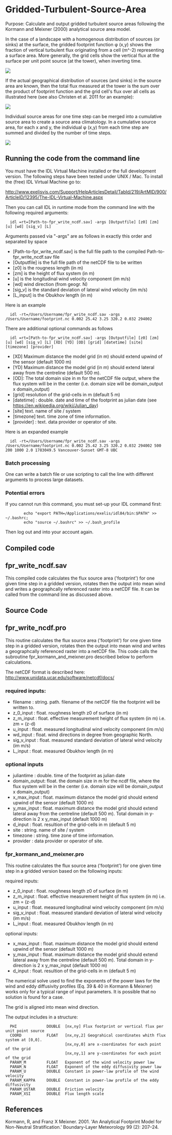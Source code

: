# Gridded-Turbulent-Source-Area

Purpose: Calculate and output gridded turbulent source areas following the Kormann and Meixner (2000) analytical source area model. 

In the case of a landscape with a homogenous distribution of sources (or sinks) at the surface, the gridded footprint function &phi; (x,y) shows the fraction of vertical turbulent flux originating from a cell (m^-2) representing a surface area. More generally, the grid cells show the vertical flux at the surface per unit point source (at the tower), when inverting time. 

![](gridded-source-area.png)

If the actual geographical distribution of sources (and sinks) in the source area are known, then the total flux measured at the tower is the sum over the product of footprint function and the grid cell's flux over all cells as illustrated here (see also Christen et al. 2011 for an example):

![](gridded-weighted-flux-example.png)

Individual source areas for one time step can be merged into a cumulative source area to create a source area climatology. In a cumulative source area, for each x and y, the individual &phi; (x,y) from each time step are summed and divided by the number of time steps.

![](gridded-cumulative-source-area.png)

## Running the code from the command line

You must have the IDL Virtual Machine installed or the full development version. The following steps have been tested under UNIX / Mac. To install the (free) IDL Virtual Machine go to:

http://www.exelisvis.com/Support/HelpArticlesDetail/TabId/219/ArtMID/900/ArticleID/12395/The-IDL-Virtual-Machine.aspx

Then you can call IDL in runtime mode from the command line with the following required arguments:

      idl =rt=[Path-to-fpr_write_ncdf.sav] -args [Outputfile] [z0] [zm] [u] [wd] [sig_v] [L]
 
Arguments passed via "-args" are as follows in exactly this order and separated by space
 
* [Path-to-fpr_write_ncdf.sav] is the full file path to the compiled Path-to-fpr_write_ncdf.sav file
* [Outputfile] is the full file path of the netCDF file to be written
* [z0] is the rougness length (in m)
* [zm] is the height of flux system (in m) 
* [u] is the longitudinal wind velocity component (im m/s)
* [wd] wind direction (from geogr. N)
* [sig_v] is the standard deviation of lateral wind velocity (im m/s)
* [L_input] is the Obukhov length (in m)

Here is an example

      idl -rt=/Users/Username/fpr_write_ncdf.sav -args /Users/Username/footprint.nc 0.002 25.42 3.25 320.2 0.032 294002

There are additional optional commands as follows
 
      idl =rt=[Path-to-fpr_write_ncdf.sav] -args [Outputfile] [z0] [zm] [u] [wd] [sig_v] [L] [XD] [YD] [OD] [grid] [datetime] [site] [timezone] [provider]
 
* [XD] Maximum distance the model grid (in m) should extend upwind of the sensor (default 1000 m)
* [YD] Maximum distance the model grid (in m) should extend lateral away from the centreline (default 500 m).   
* [OD]: The total domain size in m for the netCDF file output, where the flux system will be in the center (i.e. domain size will be domain_output x domain_output)
* [grid] resolution of the grid-cells in m (default 5 m)
* [datetime] : double. date and time of the footprint as julian date (see https://en.wikipedia.org/wiki/Julian_day)
* [site] text. name of site / system
* [timezone] text. time zone of time information.
* [provider] : text. data provider or operator of site.

Here is an expanded example

      idl -rt=/Users/Username/fpr_write_ncdf.sav -args /Users/Username/footprint.nc 0.002 25.42 3.25 320.2 0.032 294002 500 200 1000 2.0 1783049.5 Vancouver-Sunset GMT-8 UBC
   
### Batch processing

One can write a batch file or use scripting to call the line with different arguments to process large datasets.
   
### Potential errors   
   
   If you cannot run this command, you must set-up your IDL command first:

            echo "export PATH=/Applications/exelis/idl84/bin:$PATH" >> ~/.bashrc;
            echo "source ~/.bashrc" >> ~/.bash_profile

Then log out and into your account again.

## Compiled code  

## fpr_write_ncdf.sav

This compiled code calculates the flux source area ('footprint') for one given time step in a gridded version, rotates then the output into mean wind and writes a geographcally referenced raster into a netCDF file. It can be called from the command line as discussed above.

## Source Code 

## fpr_write_ncdf.pro
 
This routine calculates the flux source area ('footprint') for one given time step in a gridded version, rotates then the output into mean wind and writes a geographcally referenced raster into a netCDF file. This code calls the subroutine fpr_kormann_and_meixner.pro described below to perform calculations.

The netCDF format is described here:
http://www.unidata.ucar.edu/software/netcdf/docs/

### required inputs:

* filename : string. path. filename of the netCDF file the footprint will be written to.
* z_0_input : float. roughness length z0 of surface (in m)
* z_m_input : float. effective measurement height of flux system (in m) i.e. zm = (z-d)
* u_input : float. measured longitudinal wind velocity component (im m/s)
* wd_input : float. wind directions in degree from geographic North.
* sig_v_input : float. measured standard deviation of lateral wind velocity (im m/s)
* L_input : float. measured Obukhov length (in m)

### optional inputs

* juliantime : double. time of the footprint as julian date
* domain_output: float. the domain size in m for the ncdf file, where the flux system will be in the center (i.e. domain size will be domain_output x domain_output)
* x_max_input : float. maximum distance the model grid should extend upwind of the sensor (default 1000 m)
* y_max_input  : float. maximum distance the model grid should extend lateral away from the centreline (default 500 m). Total domain in y-direction is 2 x y_max_input (default 1000 m)
* d_input : float. resultion of the grid-cells in m (default 5 m)
* site : string. name of site / system
* timezone : string. time zone of time information.
* provider : data provider or operator of site.

### fpr_kormann_and_meixner.pro

This routine calculates the flux source area ('footprint') for one given time step in a gridded version based on the following inputs:

required inputs: 
*   z_0_input    : float. roughness length z0 of surface (in m)
*   z_m_input    : float. effective measurement height of flux system (in m) i.e. zm = (z-d)
*   u_input      : float. measured longitudinal wind velocity component (im m/s)
*   sig_v_input  : float. measured standard deviation of lateral wind velocity (im m/s)
*   L_input      : float. measured Obukhov length (in m)
   
optional inputs:
* x_max_input  : float. maximum distance the model grid should extend upwind of the sensor (default 1000 m)
* y_max_input  : float. maximum distance the model grid should extend lateral away from the centreline (default 500 m). Total domain in  y-direction is 2 x y_max_input (default 1000 m)
* d_input      : float. resultion of the grid-cells in m (default 5 m)

The numerical solve used to find the exponents of the power laws for the wind and eddy diffusivity profiles (Eq. 39 & 40 in Kormann & Meixner) works only for a typical range of input parameters. It is possible that no solution is found for a case.

The grid is aligned into mean wind direction.

The output includes in a structure:

      PHI             DOUBLE  [nx,ny] Flux footprint or vertical flux per unit point source
      COORD           FLOAT   [nx,ny,2] Geograhical coordinates whith flux system at [0,0].
                              [nx,ny,0] are x-coordinates for each point of the grid
                              [nx,ny,1] are y-coordinates for each point of the grid
      PARAM_M         FLOAT   Exponent of the wind velocity power law
      PARAM_N         FLOAT   Exponent of the eddy diffusivity power law
      PARAM_U         DOUBLE  Constant in power-law profile of the wind velocity
      PARAM_KAPPA     DOUBLE  Constant in power-law profile of the eddy diffusivity
      PARAM_USTAR     DOUBLE  Friction velocity
      PARAM_XSI       DOUBLE  Flux length scale
   
## References

Kormann, R, and Franz X Meixner. 2001. 'An Analytical Footprint Model for Non-Neutral Stratification.' Boundary-Layer Meteorology 99 (2): 207–24.
